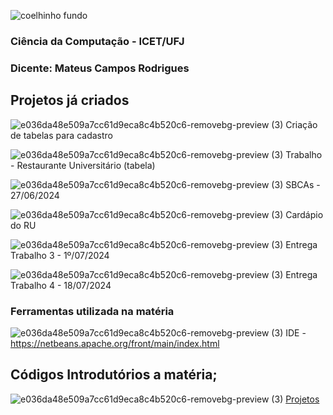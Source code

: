 
![coelhinho fundo](https://github.com/Cogumelo06/POO/assets/141068361/1f968f59-ecfb-483a-be49-b38de03a1724)

### Ciência da Computação - ICET/UFJ
### Dicente: Mateus Campos Rodrigues


## Projetos já criados

![e036da48e509a7cc61d9eca8c4b520c6-removebg-preview (3)](https://github.com/Cogumelo06/POO/assets/141068361/ece79889-0cc7-47e6-8dd1-fd1246077332)
Criação de tabelas para cadastro 

![e036da48e509a7cc61d9eca8c4b520c6-removebg-preview (3)](https://github.com/Cogumelo06/POO/assets/141068361/ece79889-0cc7-47e6-8dd1-fd1246077332)
Trabalho - Restaurante Universitário (tabela)

![e036da48e509a7cc61d9eca8c4b520c6-removebg-preview (3)](https://github.com/Cogumelo06/POO/assets/141068361/ece79889-0cc7-47e6-8dd1-fd1246077332)
SBCAs - 27/06/2024

![e036da48e509a7cc61d9eca8c4b520c6-removebg-preview (3)](https://github.com/Cogumelo06/POO/assets/141068361/ece79889-0cc7-47e6-8dd1-fd1246077332)
Cardápio do RU

![e036da48e509a7cc61d9eca8c4b520c6-removebg-preview (3)](https://github.com/Cogumelo06/POO/assets/141068361/ece79889-0cc7-47e6-8dd1-fd1246077332)
Entrega Trabalho 3 - 1º/07/2024

![e036da48e509a7cc61d9eca8c4b520c6-removebg-preview (3)](https://github.com/Cogumelo06/POO/assets/141068361/ece79889-0cc7-47e6-8dd1-fd1246077332)
Entrega Trabalho 4 - 18/07/2024


### Ferramentas utilizada na matéria
![e036da48e509a7cc61d9eca8c4b520c6-removebg-preview (3)](https://github.com/Cogumelo06/POO/assets/141068361/ece79889-0cc7-47e6-8dd1-fd1246077332)
IDE - https://netbeans.apache.org/front/main/index.html


## Códigos Introdutórios a matéria;
![e036da48e509a7cc61d9eca8c4b520c6-removebg-preview (3)](https://github.com/Cogumelo06/POO/assets/141068361/ece79889-0cc7-47e6-8dd1-fd1246077332) [Projetos](https://github.com/Cogumelo06/POO/tree/main/Projetos)

